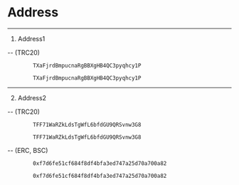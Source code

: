 # Address



----------------------------------------------

1. Address1

 -- (TRC20) 

            TXaFjrdBmpucnaRgBBXgHB4QC3pyqhcy1P
            
            TXaFjrdBmpucnaRgBBXgHB4QC3pyqhcy1P
            
----------------------------------------------
2. Address2
   
 -- (TRC20) 

            TFF71WaRZkLdsTgWfL6bfdGU9QRSvnw3G8
            
            TFF71WaRZkLdsTgWfL6bfdGU9QRSvnw3G8


 -- (ERC, BSC) 

            0xf7d6fe51cf684f8df4bfa3ed747a25d70a700a82
            
            0xf7d6fe51cf684f8df4bfa3ed747a25d70a700a82

            

